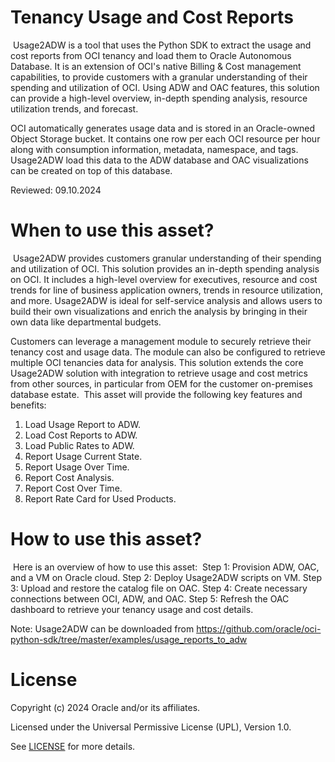 # Tenancy Usage and Cost Reports
​
Usage2ADW is a tool that uses the Python SDK to extract the usage and cost reports from OCI tenancy and load them to Oracle Autonomous Database. It is an extension of OCI's native Billing & Cost management capabilities, to provide customers with a granular understanding of their spending and utilization of OCI. Using ADW and OAC features, this solution can provide a high-level overview, in-depth spending analysis, resource utilization trends, and forecast.

OCI automatically generates usage data and is stored in an Oracle-owned Object Storage bucket. It contains one row per each OCI resource per hour along with consumption information, metadata, namespace, and tags. Usage2ADW load this data to the ADW database and OAC visualizations can be created on top of this database.

Reviewed: 09.10.2024
​
# When to use this asset?
​
Usage2ADW provides customers granular understanding of their spending and utilization of OCI. This solution provides an in-depth spending analysis on OCI. It includes a high-level overview for executives, resource and cost trends for line of business application owners, trends in resource utilization, and more. Usage2ADW is ideal for self-service analysis and allows users to build their own visualizations and enrich the analysis by bringing in their own data like departmental budgets.

Customers can leverage a management module to securely retrieve their tenancy cost and usage data. The module can also be configured to retrieve multiple OCI tenancies data for analysis. This solution extends the core Usage2ADW solution with integration to retrieve usage and cost metrics from other sources, in particular from OEM for the customer on-premises database estate.
​
This asset will provide the following key features and benefits:
​
1) Load Usage Report to ADW.
2) Load Cost Reports to ADW.
3) Load Public Rates to ADW.
4) Report Usage Current State.
5) Report Usage Over Time.
6) Report Cost Analysis.
7) Report Cost Over Time.
8) Report Rate Card for Used Products.
​
# How to use this asset?
​
Here is an overview of how to use this asset:
​
Step 1: Provision ADW, OAC, and a VM on Oracle cloud.
Step 2: Deploy Usage2ADW scripts on VM.
Step 3: Upload and restore the catalog file on OAC.
Step 4: Create necessary connections between OCI, ADW, and OAC.
Step 5: Refresh the OAC dashboard to retrieve your tenancy usage and cost details.

Note: Usage2ADW can be downloaded from https://github.com/oracle/oci-python-sdk/tree/master/examples/usage_reports_to_adw


# License

Copyright (c) 2024 Oracle and/or its affiliates.

Licensed under the Universal Permissive License (UPL), Version 1.0.

See [LICENSE](https://github.com/oracle-devrel/technology-engineering/blob/main/LICENSE) for more details.
